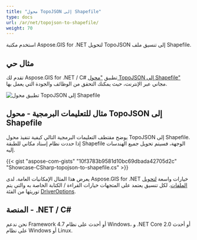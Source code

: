 ```yaml
---
title: "محول TopoJSON إلى Shapefile"
type: docs
url: /ar/net/topojson-to-shapefile/
weight: 70
---
```


استخدم مكتبة Aspose.GIS for .NET لتحويل TopoJSON إلى تنسيق ملف Shapefile.

## **مثال حي**

تقدم لك Aspose.GIS for .NET / C# تطبيق ["محول TopoJSON إلى Shapefile"](https://products.aspose.app/gis/conversion/topojson-to-shapefile) مجاني عبر الإنترنت، حيث يمكنك التحقق من الوظائف والجودة التي يعمل بها.

![تطبيق محول TopoJSON إلى Shapefile](conversion.png)

## **مثال للتعليمات البرمجية - محول TopoJSON إلى Shapefile**

يوضح مقتطف التعليمات البرمجية التالي كيفية تنفيذ محول TopoJSON إلى Shapefile. إذا حددت نظام إسناد مكاني للطبقة Shapefile الوجهة، فسيتم تحويل جميع الهندسات إليه. 

{{< gist "aspose-com-gists" "10f3783b9581d10bc69dbada42705d2c" "Showcase-CSharp-topojson-to-shapefile.cs" >}}

يعرض هذا المثال الإمكانيات العامة. لدى Aspose.GIS for .NET خيارات واسعة [لتحويل الملفات](https://docs.aspose.com/gis/net/vector-layers/). لكل تنسيق يعتمد على المتجهات خيارات القراءة / الكتابة الخاصة به والتي يتم توريثها من الفئة [DriverOptions](https://reference.aspose.com/gis/net/aspose.gis/driveroptions).

## **المنصة - .NET / C#**

نحن ندعم Framework 4.7 أو أحدث على نظام Windows، و .NET Core 2.0 أو أحدث على نظام Windows أو Linux.
